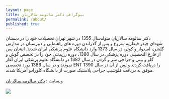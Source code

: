 ```yaml
---
layout: page
title: بیوگرافی دکتر سالومه سالاریان
permalink: /about/
published: true
---
```


دکتر سالومه سالاریان متولدسال 1355 در شهر تهران تحصیلات خود را در دبستان شهدای چیذر قیطریه شروع و پس از گذراندن دوره های راهنمایی و دبیرستان در مدارس گلشن، امیدوار و کوثر، در سال 1373 وارد دانشگاه علوم پزشکی ایران شدند. ایشان پس از فارغ التحصیلی دوره پزشکی در سال 1380، دوره رزیدنتی خود را در تخصص گوش و گلو و بینی و جراحی سر و گردن در سال 1382 در دانشگاه علوم پزشکی ایران آغاز نمودند و در سال 1386 بورد تخصصی ENT را دریافت کردند و پس از آن در سال 1390 موفق به دریافت فلوشیپ جراحی پلاستیک صورت از دانشگاه کلورادو آمریکا شدند.<br>
<br>
وبسایت : [دکتر سالومه سالاریان](https://faceliftcenter.ir/)
<br>
<br>
![](https://faceliftcenter.ir/wp-content/uploads/2014/04/%D8%AF%DA%A9%D8%AA%D8%B1-%D8%B3%D8%A7%D9%84%D9%88%D9%85%D9%87-%D8%B3%D8%A7%D9%84%D8%A7%D8%B1%DB%8C%D8%A7%D9%86-3-1024x467.jpg)
